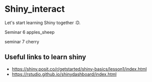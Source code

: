 # Shiny_interact


Let's start learning Shiny together :D.

Seminar 6 apples_sheep

seminar 7 cherry 


## Useful links to learn shiny

- https://shiny.posit.co/r/getstarted/shiny-basics/lesson1/index.html
- https://rstudio.github.io/shinydashboard/index.html


